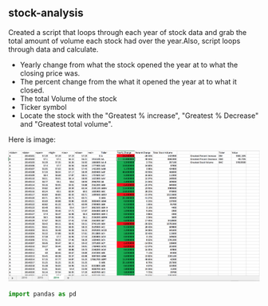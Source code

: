 ## stock-analysis

Created a script that loops through each year of stock data and grab the total amount of volume each stock had over the year.Also, script loops through data and calculate.
  
  * Yearly change from what the stock opened the year at to what the closing price was.
  * The percent change from the what it opened the year at to what it closed.
  * The total Volume of the stock
  * Ticker symbol
  * Locate the stock with the "Greatest % increase", "Greatest % Decrease" and "Greatest total volume".


Here is image:

![VBA Chart](https://github.com/Kalsoomalik/vba-homework/blob/master/vba-homework-sheetforyr2014.png)


```python
import pandas as pd
```

